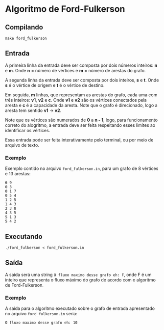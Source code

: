 # Algoritmo de Ford-Fulkerson

## Compilando
```
make ford_fulkerson
```

## Entrada

A primeira linha da entrada deve ser composta por dois números inteiros: **n** e **m**. Onde **n** = número de vértices e **m** = número de arestas do grafo.

A segunda linha da entrada deve ser composta por dois inteiros, **s** e **t**. Onde **s** é o vértice de origem e **t** é o vértice de destino.

Em seguida, **m** linhas, que representam as arestas do grafo, cada uma com três inteiros: **v1**, **v2** e **c**. Onde **v1** e **v2** são os vértices conectados pela aresta e **c** é a capacidade da aresta. Note que o grafo é direcionado, logo a aresta tem sentido **v1** -> **v2**.

Note que os vértices são numerados de **0** a **n - 1**, logo, para funcionamento correto do alogritmo, a entrada deve ser feita respeitando esses limites ao identificar os vértices.

Essa entrada pode ser feita interativamente pelo terminal, ou por meio de arquivo de texto.

### Exemplo

Exemplo contido no arquivo `ford_fulkerson.in`, para um grafo de 8 vértices e 13 arestas:

```
6 9
0 3
0 1 7
0 5 4
1 2 5
1 4 3
2 3 8
4 3 5
5 1 3
5 4 2
```

## Executando

```
./ford_fulkerson < ford_fulkerson.in
```

## Saída

A saída será uma string `O fluxo maximo desse grafo eh: F`, onde F é um inteiro que representa o fluxo máximo do grafo de acordo com o algoritmo de Ford-Fulkerson.

### Exemplo

A saída para o algoritmo executado sobre o grafo de entrada apresentado no arquivo `ford_fulkerson.in` seria:

```
O fluxo maximo desse grafo eh: 10
```